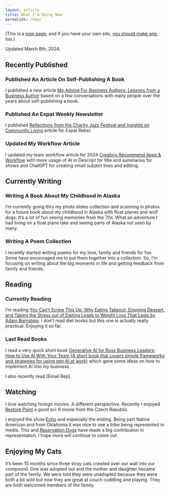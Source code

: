 ```yaml
---
layout: article
title: What I'm Doing Now
permalink: /now/
---
```

(This is a [now page](https://nownownow.com/about), and if you have your own site, [you should make one](https://nownownow.com/about), too.)

Updated March 8th, 2024.

## Recently Published

### Published An Article On Self-Publishing A Book
I published a new article [My Advice For Business Authors: Lessons from a Business Author](https://christophersherrod.com/book-advice/) based on a few conversations with many people over the years about self-publishing a book.

### Published An Expat Weekly Newsletter
I published [Reflections from the Charity Jazz Festival and Insights on Community Living](https://expatrebel.com/2024-03-02/) article for Expat Rebel.

### Updated My Workflow Article
I updated my team workflow article for 2024 [Creators Recommend Apps & Workflow](https://christophersherrod.com/workflow/) with more usage of AI in Descript for title and summaries for shows and ChatGPT for creating email subject lines and editing.

## Currently Writing
### Writing A Book About My Childhood In Alaska
I’m currently going thru my photo slides collection and scanning in photos for a future book about my childhood in Alaska with float planes and wolf dogs. It’s a lot of fun seeing memories from the 70s. What an adventure I had living on a float plane lake and seeing parts of Alaska not seen by many.

### Writing A Poem Collection
I recently started writing poems for my love, family and friends for fun. Some have encouraged me to put them together into a collection. So, I’m focusing on writing about the big moments in life and getting feedback from family and friends.

## Reading
### Currently Reading
I’m reading [You Can’t Screw This Up: Why Eating Takeout, Enjoying Dessert, and Taking the Stress out of Dieting Leads to Weight Loss That Lasts by Adam Bornstein](https://amzn.to/3uTa7PT). I don’t read diet books but this one is actually really practical. Enjoying it so far.

### Last Read Books
I read a very quick short book [Generative AI for Busy Business Leaders: How to Use AI With Your Team (A short book that covers simple frameworks and strategies for using gen AI at work)](https://amzn.to/436CyX3) which gave some ideas on how to implement AI into my business.

I also recently read [Email Rep]

## Watching
I love watching foreign movies. A different perspective. Recently I enjoyed [Restore Point](https://www.imdb.com/title/tt9362492/?ref_=fn_al_tt_1) a good sci-fi movie from the Czech Republic.

I enjoyed the show [Echo](https://www.imdb.com/title/tt13966962/?ref_=rt_li_tt) and especially the ending. Being part Native American and from Oklahoma it was nice to see a tribe being represented in media. This and [Reservation Dogs](https://www.imdb.com/title/tt13623580/?ref_=nv_sr_srsg_0_tt_8_nm_0_q_reservation%2520dogs) have made a big contribution in representation. I hope more will continue to come out.

## Enjoying My Cats
It’s been 10 months since three stray cats crawled over our wall into our compound. One was adopted out and the mother and daughter became part of the family. We were told they were unadopted because they were both a bit wild but now they are great at couch cuddling and playing. They are both welcomed members of the family.